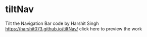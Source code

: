 # tiltNav
Tilt the Navigation Bar code by Harshit Singh
https://harshit073.github.io/tiltNav/ click here to preview the work
